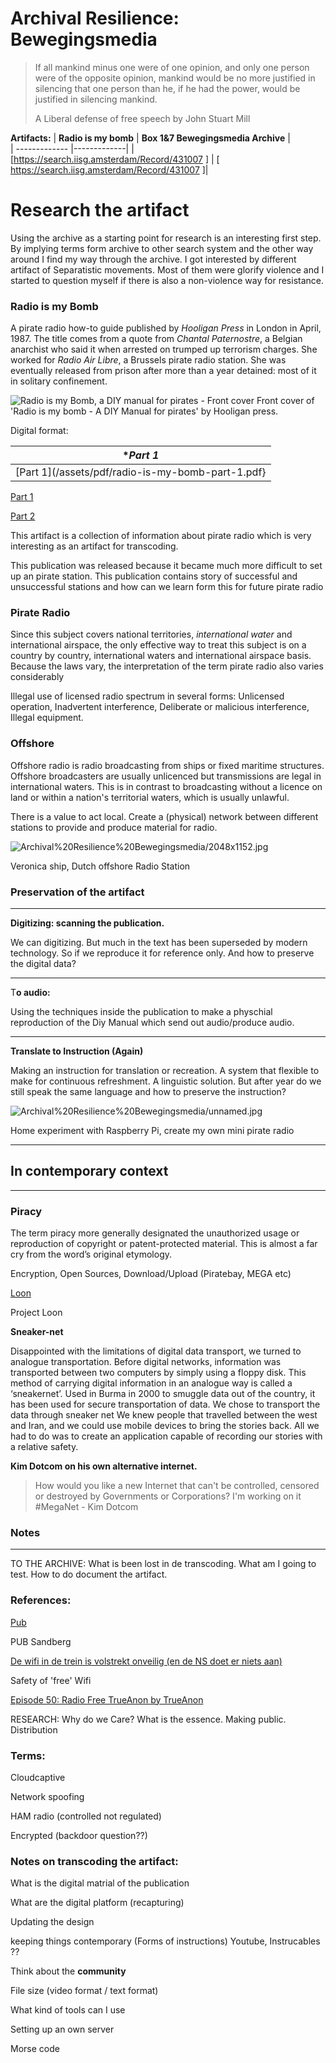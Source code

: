 # Archival Resilience: Bewegingsmedia

> If all mankind minus one were of one opinion, and only one person were of the opposite opinion, mankind would be no more justified in silencing that one person than he, if he had the power, would be justified in silencing mankind.
>
> A Liberal defense of free speech by John Stuart Mill

**Artifacts:**
| **Radio is my bomb** | **Box 1&7 Bewegingsmedia Archive** |    
| ------------- |-------------|
| [https://search.iisg.amsterdam/Record/431007 ] | [ https://search.iisg.amsterdam/Record/431007 ]|

# Research the artifact
Using the archive as a starting point for research is an interesting first step. By implying terms form archive to other search system and the other way around I find my way through the archive. I got interested by different artifact of Separatistic movements. Most of them were glorify violence and I started to question myself if there is also a non-violence way for resistance.

<!-- [Collective research notes](https://www.notion.so/Collective-research-notes-6a7b3c50800f4f10875a4c99d4d460b3) -->
### Radio is my Bomb

A pirate radio how-to guide published by *Hooligan Press* in London in April, 1987. The title comes from a quote from *Chantal Paternostre*, a Belgian anarchist who said it when arrested on trumped up terrorism charges. She worked for *Radio Air Libre*, a Brussels pirate radio station. She was eventually released from prison after more than a year detained: most of it in solitary confinement.

![Radio is my Bomb, a DIY manual for pirates - Front cover ](/assets/images/rimb_front.png)
Front cover of 'Radio is my bomb - A DIY Manual for pirates' by Hooligan press.

Digital format:

| **Part 1* |     
| ------------- |
| [Part 1](/assets/pdf/radio-is-my-bomb-part-1.pdf} | [Part 2](/assets/pdf/radio-is-my-bomb-part-2.pdf) |

[Part 1](/assets/pdf/radio-is-my-bomb-part-1.pdf)

[Part 2](/assets/pdf/radio-is-my-bomb-part-2.pdf)

This artifact is a collection of information about pirate radio which is very interesting as an artifact for transcoding.

This publication was released because it became much more difficult to set up an pirate station. This publication contains story of successful and unsuccessful stations and how can we learn form this for future pirate radio

### Pirate Radio

Since this subject covers national territories, *international water* and international airspace, the only effective way to treat this subject is on a country by country, international waters and international airspace basis. Because the laws vary, the interpretation of the term pirate radio also varies considerably

Illegal use of licensed radio spectrum in several forms: Unlicensed operation, Inadvertent interference, Deliberate or malicious interference, Illegal equipment.

### Offshore

Offshore radio is radio broadcasting from ships or fixed maritime structures. Offshore broadcasters are usually unlicenced but transmissions are legal in international waters. This is in contrast to broadcasting without a licence on land or within a nation's territorial waters, which is usually unlawful.






There is a value to act local. Create a (physical) network between different stations to provide and produce material for radio.

![Archival%20Resilience%20Bewegingsmedia/2048x1152.jpg](Archival%20Resilience%20Bewegingsmedia/2048x1152.jpg)

Veronica ship, Dutch offshore Radio Station






### Preservation of the artifact

---

**Digitizing: scanning the publication.**

We can digitizing. But much in the text has been superseded by modern technology. So if we reproduce it for reference only. And how to preserve the digital data?

---

T**o audio:**

Using the techniques inside the publication to make a physchial reproduction of the Diy Manual which send out audio/produce audio.

---

**Translate to Instruction (Again)**  

Making an instruction for translation or recreation. A system that flexible to make for continuous refreshment. A linguistic solution. But after year do we still speak the same language and how to preserve the instruction?

![Archival%20Resilience%20Bewegingsmedia/unnamed.jpg](Archival%20Resilience%20Bewegingsmedia/unnamed.jpg)

Home experiment with Raspberry Pi, create my own mini pirate radio

---

## In contemporary context

---

### Piracy

The term piracy more generally designated the unauthorized usage or reproduction of copyright or patent-protected material. This is almost a far cry from the word’s original etymology.

Encryption, Open Sources, Download/Upload (Piratebay, MEGA etc)

[Loon](https://loon.com/)

Project Loon

**Sneaker-net**

Disappointed with the limitations of digital data transport, we turned to analogue transportation. Before digital networks, information was transported between two computers by simply using a floppy disk. This method of carrying digital information in an analogue way is called a ‘sneakernet’. Used in Burma in 2000 to smuggle data out of the country, it has been used for secure transportation of data. We chose to transport the data through sneaker net We knew people that travelled between the west and Iran, and we could use mobile devices to bring the stories back. All we had to do was to create an application capable of recording our stories with a relative safety.

**Kim Dotcom on his own alternative internet.**

> How would you like a new Internet that can't be controlled, censored or destroyed by Governments or Corporations? I'm working on it #MegaNet - Kim Dotcom

### Notes

---

TO THE ARCHIVE: What is been lost in de transcoding. What am I going to test.  How to do document the artifact.

### References:

[Pub](https://pub.sandberg.nl)

PUB Sandberg

[De wifi in de trein is volstrekt onveilig (en de NS doet er niets aan)](https://decorrespondent.nl/3166/de-wifi-in-de-trein-is-volstrekt-onveilig-en-de-ns-doet-er-niets-aan/97373496-af07ccc1)

Safety of 'free' Wifi

[Episode 50: Radio Free TrueAnon by TrueAnon](https://soundcloud.com/trueanonpod/radio-free-trueanon)

RESEARCH: Why do we Care? What is the essence.  Making public. Distribution

### Terms:

Cloudcaptive

Network spoofing

HAM radio (controlled not regulated)

Encrypted (backdoor question??)

### Notes on transcoding the artifact:

What is the digital matrial of the publication

What are the digital platform (recapturing)

Updating the design

keeping things contemporary (Forms of instructions) Youtube, Instrucables ??

Think about the **community**

File size (video format / text format)

What kind of tools can I use

Setting up an own server

Morse code
